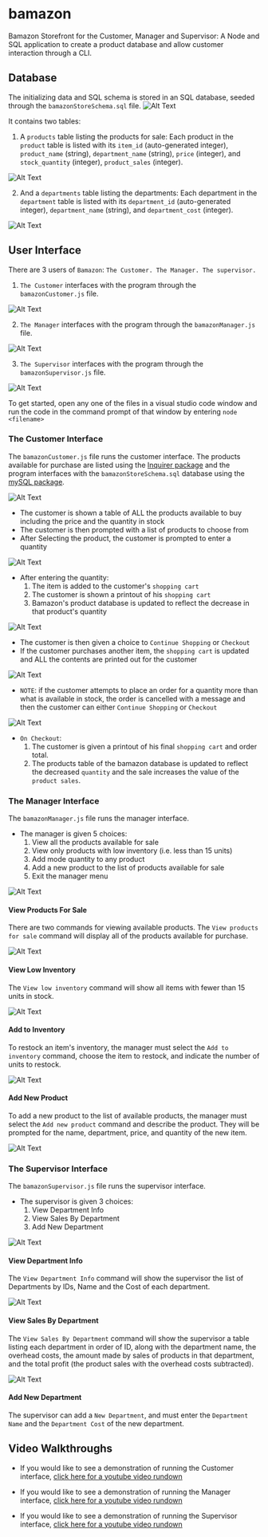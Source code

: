 # bamazon
Bamazon Storefront for the Customer, Manager and Supervisor: A Node and SQL application to create a product database and allow customer interaction through a CLI.

## Database
The initializing data and SQL schema is stored in an SQL database, seeded through the `bamazonStoreSchema.sql` file. 
![Alt Text](https://github.com/keanamaral/bamazon/blob/master/images/database03.jpg)

It contains two tables: 
1. A `products` table listing the products for sale: Each product in the `product` table is listed with its `item_id` (auto-generated integer), `product_name` (string), `department_name` (string), `price` (integer), and `stock_quantity` (integer), `product_sales` (integer).

![Alt Text](https://github.com/keanamaral/bamazon/blob/master/images/database01.jpg)

2. And a `departments` table listing the departments: Each department in the `department` table is listed with its `department_id` (auto-generated integer), `department_name` (string), and `department_cost` (integer).

![Alt Text](https://github.com/keanamaral/bamazon/blob/master/images/database02.jpg)

## User Interface

There are 3 users of `Bamazon`: `The Customer. The Manager. The supervisor.`
1. `The Customer` interfaces with the program through the `bamazonCustomer.js` file.

![Alt Text](https://github.com/keanamaral/bamazon/blob/master/images/customer01.jpg)

2. `The Manager` interfaces with the program through the `bamazonManager.js` file.

![Alt Text](https://github.com/keanamaral/bamazon/blob/master/images/manager01.jpg)

3. `The Supervisor` interfaces with the program through the `bamazonSupervisor.js` file.

![Alt Text](https://github.com/keanamaral/bamazon/blob/master/images/supervisor01.jpg)

To get started, open any one of the files in a visual studio code window and run the code in the command prompt of that window by entering `node <filename>`

### The Customer Interface

The `bamazonCustomer.js` file runs the customer interface. The products available for purchase are listed using the [Inquirer package](https://www.npmjs.com/package/inquirer) and the program interfaces with the `bamazonStoreSchema.sql` database using the [mySQL package](https://www.npmjs.com/package/mysql). 

![Alt Text](https://github.com/keanamaral/bamazon/blob/master/images/customer02.jpg)

* The customer is shown a table of ALL the products available to buy including the price and the quantity in stock
* The customer is then prompted with a list of products to choose from
* After Selecting the product, the customer is prompted to enter a quantity

![Alt Text](https://github.com/keanamaral/bamazon/blob/master/images/customer04.jpg)

* After entering the quantity: 
    1. The item is added to the customer's `shopping cart`
    2. The customer is shown a printout of his `shopping cart`
    3. Bamazon's product database is updated to reflect the decrease in that product's quantity

![Alt Text](https://github.com/keanamaral/bamazon/blob/master/images/customer05.jpg)

* The customer is then given a choice to `Continue Shopping` or `Checkout`
* If the customer purchases another item, the `shopping cart` is updated and ALL the contents are printed out for the customer

![Alt Text](https://github.com/keanamaral/bamazon/blob/master/images/customer06.jpg)

* `NOTE`: if the customer attempts to place an order for a quantity more than what is available in stock, the order is cancelled with a message and then the customer can either `Continue Shopping` or `Checkout`

![Alt Text](https://github.com/keanamaral/bamazon/blob/master/images/customer07.jpg)

* `On Checkout`: 
    1. The customer is given a printout of his final `shopping cart` and order total.
    2. The products table of the bamazon database is updated to reflect the decreased `quantity` and the sale increases the value of the `product sales`.

### The Manager Interface

The `bamazonManager.js` file runs the manager interface.
* The manager is given 5 choices:
    1. View all the products available for sale
    2. View only products with low inventory (i.e. less than 15 units)
    3. Add mode quantity to any product
    4. Add a new product to the list of products available for sale
    5. Exit the manager menu

![Alt Text](https://github.com/keanamaral/bamazon/blob/master/images/manager02.jpg)


#### View Products For Sale
There are two commands for viewing available products. The `View products for sale` command will display all of the products available for purchase.

![Alt Text](https://github.com/keanamaral/bamazon/blob/master/images/manager03.jpg)


#### View Low Inventory
The `View low inventory` command will show all items with fewer than 15 units in stock.

![Alt Text](https://github.com/keanamaral/bamazon/blob/master/images/manager04.jpg)


#### Add to Inventory
To restock an item's inventory, the manager must select the `Add to inventory` command, choose the item to restock, and indicate the number of units to restock.

![Alt Text](https://github.com/keanamaral/bamazon/blob/master/images/manager05.jpg)


#### Add New Product
To add a new product to the list of available products, the manager must select the `Add new product` command and describe the product. They will be prompted for the name, department, price, and quantity of the new item.

![Alt Text](https://github.com/keanamaral/bamazon/blob/master/images/manager06.jpg)


### The Supervisor Interface
The `bamazonSupervisor.js` file runs the supervisor interface.
* The supervisor is given 3 choices:
    1. View Department Info
    2. View Sales By Department
    3. Add New Department

![Alt Text](https://github.com/keanamaral/bamazon/blob/master/images/supervisor02.jpg)


#### View Department Info
The `View Department Info` command will show the supervisor the list of Departments by IDs, Name and the Cost of each department.

![Alt Text](https://github.com/keanamaral/bamazon/blob/master/images/supervisor03.jpg)


#### View Sales By Department
The `View Sales By Department` command will show the supervisor a table listing each department in order of ID, along with the department name, the overhead costs, the amount made by sales of products in that department, and the total profit (the product sales with the overhead costs subtracted).

![Alt Text](https://github.com/keanamaral/bamazon/blob/master/images/supervisor04.jpg)

#### Add New Department
The supervisor can add a `New Department`, and must enter the `Department Name` and the `Department Cost` of the new department.

## Video Walkthroughs

* If you would like to see a demonstration of running the Customer interface, [click here for a youtube video rundown](https://www.youtube.com/watch?v=vPnRDJsMITk&t=11s)

* If you would like to see a demonstration of running the Manager interface, [click here for a youtube video rundown](https://www.youtube.com/watch?v=Qde-PEUXfk8)

* If you would like to see a demonstration of running the Supervisor interface, [click here for a youtube video rundown](https://www.youtube.com/watch?v=OBvXBy7DVU0)